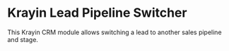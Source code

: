 # Krayin Lead Pipeline Switcher

This Krayin CRM module allows switching a lead to another sales pipeline and stage.
